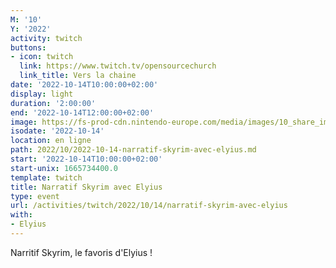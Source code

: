 ```yaml
---
M: '10'
Y: '2022'
activity: twitch
buttons:
- icon: twitch
  link: https://www.twitch.tv/opensourcechurch
  link_title: Vers la chaine
date: '2022-10-14T10:00:00+02:00'
display: light
duration: '2:00:00'
end: '2022-10-14T12:00:00+02:00'
image: https://fs-prod-cdn.nintendo-europe.com/media/images/10_share_images/games_15/nintendo_switch_4/H2x1_NSwitch_TheElderScrollsVSkyrim.jpg
isodate: '2022-10-14'
location: en ligne
path: 2022/10/2022-10-14-narratif-skyrim-avec-elyius.md
start: '2022-10-14T10:00:00+02:00'
start-unix: 1665734400.0
template: twitch
title: Narratif Skyrim avec Elyius
type: event
url: /activities/twitch/2022/10/14/narratif-skyrim-avec-elyius
with:
- Elyius
---
```

Narritif Skyrim, le favoris d'Elyius !